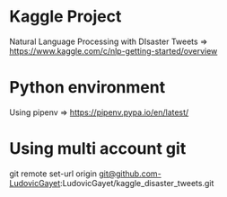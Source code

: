 # Kaggle Project

Natural Language Processing with DIsaster Tweets => https://www.kaggle.com/c/nlp-getting-started/overview

# Python environment

Using pipenv => https://pipenv.pypa.io/en/latest/

# Using multi account git

git remote set-url origin git@github.com-LudovicGayet:LudovicGayet/kaggle_disaster_tweets.git
